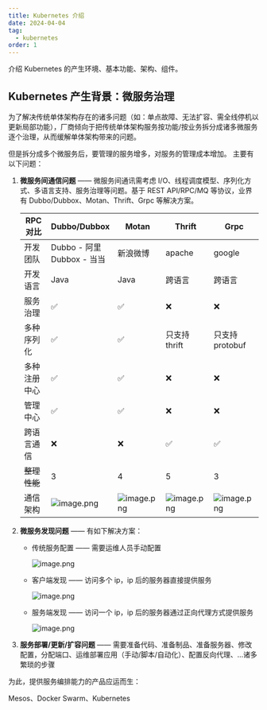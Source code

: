 ```yaml
---
title: Kubernetes 介绍
date: 2024-04-04
tag:
  - kubernetes
order: 1
---
```


介绍 Kubernetes 的产生环境、基本功能、架构、组件。

<!-- more -->

## Kubernetes 产生背景：微服务治理

为了解决传统单体架构存在的诸多问题（如：单点故障、无法扩容、需全线停机以更新局部功能），厂商倾向于把传统单体架构服务按功能/按业务拆分成诸多微服务逐个治理，从而缓解单体架构带来的问题。

但是拆分成多个微服务后，要管理的服务增多，对服务的管理成本增加。
主要有以下问题：

1. **微服务间通信问题** —— 微服务间通讯需考虑 I/O、线程调度模型、序列化方式、多语言支持、服务治理等问题。基于 REST API/RPC/MQ 等协议，业界有 Dubbo/Dubbox、Motan、Thrift、Grpc 等解决方案。

   | RPC 对比     | Dubbo/Dubbox                                                     | Motan                                                            | Thrift                                                           | Grpc                                                             |
   | ------------ | ---------------------------------------------------------------- | ---------------------------------------------------------------- | ---------------------------------------------------------------- | ---------------------------------------------------------------- |
   | 开发团队     | Dubbo - 阿里 <br> Dubbox - 当当                                  | 新浪微博                                                         | apache                                                           | google                                                           |
   | 开发语言     | Java                                                             | Java                                                             | 跨语言                                                           | 跨语言                                                           |
   | 服务治理     | ✅                                                               | ✅                                                               | ❌                                                               | ❌                                                               |
   | 多种序列化   | ✅                                                               | ✅                                                               | 只支持 thrift                                                    | 只支持 protobuf                                                  |
   | 多种注册中心 | ✅                                                               | ✅                                                               | ❌                                                               | ❌                                                               |
   | 管理中心     | ✅                                                               | ✅                                                               | ❌                                                               | ❌                                                               |
   | 跨语言通信   | ❌                                                               | ❌                                                               | ✅                                                               | ✅                                                               |
   | ~~整理性能~~ | 3                                                                | 4                                                                | 5                                                                | 3                                                                |
   | 通信架构     | ![image.png](https://s2.loli.net/2024/03/06/yr5gho7T3i18bks.png) | ![image.png](https://s2.loli.net/2024/03/06/YANgHPkIZVjpoMz.png) | ![image.png](https://s2.loli.net/2024/03/06/25ZunBshdkGP7V9.png) | ![image.png](https://s2.loli.net/2024/03/06/8rgYWh3QyUMpfoc.png) |

1. **微服务发现问题** —— 有如下解决方案：

   - 传统服务配置 —— 需要运维人员手动配置

     ![image.png](https://s2.loli.net/2024/03/06/8GRUtZn7J93apfC.png)

   - 客户端发现 —— 访问多个 ip，ip 后的服务器直接提供服务

     ![image.png](https://s2.loli.net/2024/03/06/5mMdiRu2sWTGweO.png)

   - 服务端发现 —— 访问一个 ip，ip 后的服务器通过正向代理方式提供服务

     ![image.png](https://s2.loli.net/2024/03/06/w9WSpPJIlG6AmZN.png)

1. **服务部署/更新/扩容问题** —— 需要准备代码、准备制品、准备服务器、修改配置，分配端口、运维部署应用（手动/脚本/自动化）、配置反向代理、...诸多繁琐的步骤

为此，提供服务编排能力的产品应运而生：

Mesos、Docker Swarm、Kubernetes
